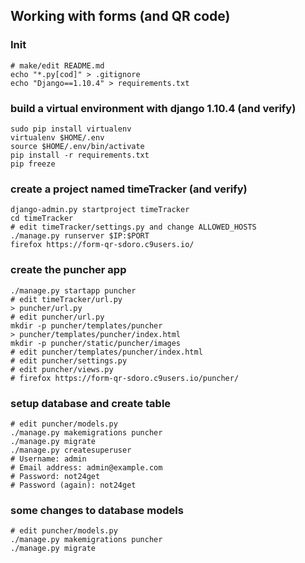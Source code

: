 
## Working with forms (and QR code)

### Init

    # make/edit README.md
    echo "*.py[cod]" > .gitignore
    echo "Django==1.10.4" > requirements.txt

### build a virtual environment with django 1.10.4 (and verify)

    sudo pip install virtualenv
    virtualenv $HOME/.env
    source $HOME/.env/bin/activate
    pip install -r requirements.txt
    pip freeze

### create a project named timeTracker (and verify)

    django-admin.py startproject timeTracker
    cd timeTracker
    # edit timeTracker/settings.py and change ALLOWED_HOSTS
    ./manage.py runserver $IP:$PORT
    firefox https://form-qr-sdoro.c9users.io/

### create the puncher app

    ./manage.py startapp puncher
    # edit timeTracker/url.py
    > puncher/url.py
    # edit puncher/url.py
    mkdir -p puncher/templates/puncher
    > puncher/templates/puncher/index.html
    mkdir -p puncher/static/puncher/images
    # edit puncher/templates/puncher/index.html
    # edit puncher/settings.py
    # edit puncher/views.py
    # firefox https://form-qr-sdoro.c9users.io/puncher/

### setup database and create table

    # edit puncher/models.py
    ./manage.py makemigrations puncher
    ./manage.py migrate
    ./manage.py createsuperuser
    # Username: admin
    # Email address: admin@example.com
    # Password: not24get
    # Password (again): not24get

### some changes to database models

    # edit puncher/models.py
    ./manage.py makemigrations puncher
    ./manage.py migrate
